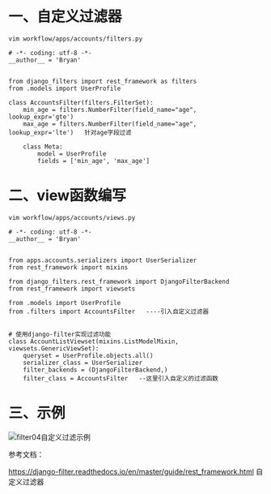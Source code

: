 # 一、自定义过滤器
```
vim workflow/apps/accounts/filters.py
```
```
# -*- coding: utf-8 -*-
__author__ = 'Bryan'


from django_filters import rest_framework as filters
from .models import UserProfile

class AccountsFilter(filters.FilterSet):
    min_age = filters.NumberFilter(field_name="age", lookup_expr='gte')
    max_age = filters.NumberFilter(field_name="age", lookup_expr='lte')   针对age字段过滤

    class Meta:
        model = UserProfile
        fields = ['min_age', 'max_age']
```
# 二、view函数编写
```
vim workflow/apps/accounts/views.py
```
```
# -*- coding: utf-8 -*-
__author__ = 'Bryan'


from apps.accounts.serializers import UserSerializer
from rest_framework import mixins

from django_filters.rest_framework import DjangoFilterBackend
from rest_framework import viewsets

from .models import UserProfile
from .filters import AccountsFilter   ----引入自定义过滤器


# 使用django-filter实现过滤功能
class AccountListViewset(mixins.ListModelMixin, viewsets.GenericViewSet):
    queryset = UserProfile.objects.all()
    serializer_class = UserSerializer
    filter_backends = (DjangoFilterBackend,)
    filter_class = AccountsFilter   --这里引入自定义的过滤函数
```

# 三、示例

  ![filter04自定义过滤示例](https://github.com/Lancger/study_new/blob/master/images/filter03.png)


参考文档：

https://django-filter.readthedocs.io/en/master/guide/rest_framework.html   自定义过滤器
